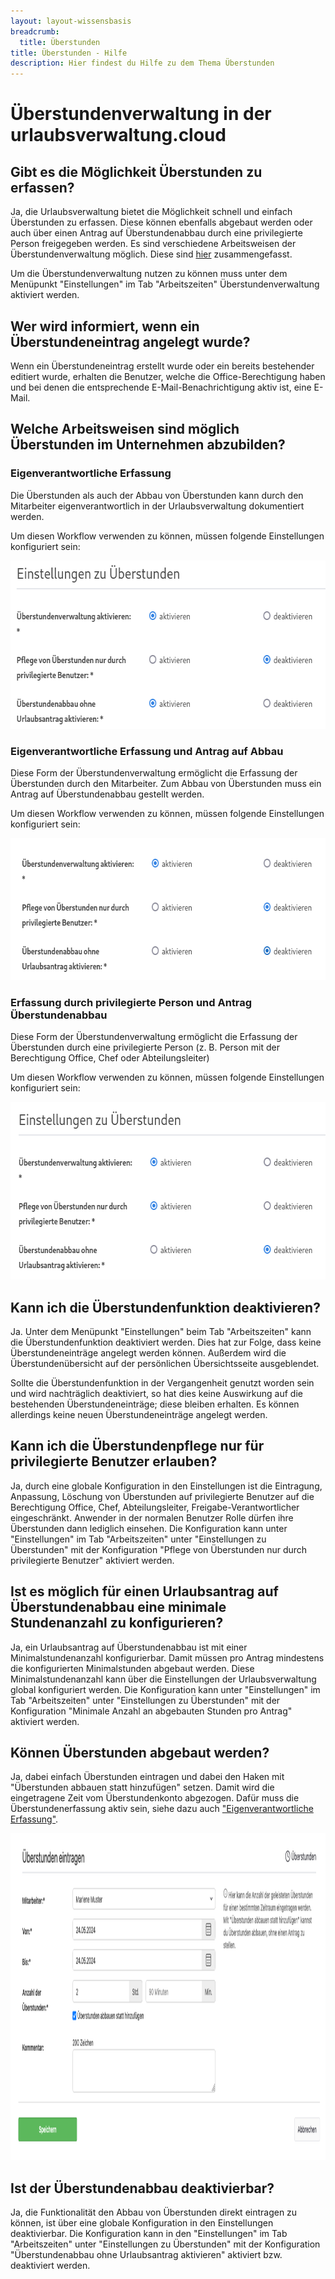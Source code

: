 ```yaml
---
layout: layout-wissensbasis
breadcrumb:
  title: Überstunden
title: Überstunden - Hilfe
description: Hier findest du Hilfe zu dem Thema Überstunden
---
```


# Überstundenverwaltung in der urlaubsverwaltung.cloud

## Gibt es die Möglichkeit Überstunden zu erfassen?

Ja, die Urlaubsverwaltung bietet die Möglichkeit schnell und einfach Überstunden zu erfassen. Diese können ebenfalls abgebaut werden oder auch über einen Antrag auf Überstundenabbau durch eine privilegierte Person freigegeben werden. Es sind verschiedene Arbeitsweisen der Überstundenverwaltung möglich. Diese sind [hier](#welche-arbeitsweisen-sind-moeglich-ueberstunden-im-unternehmen-abzubilden) zusammengefasst.

Um die Überstundenverwaltung nutzen zu können muss unter dem Menüpunkt "Einstellungen" im Tab "Arbeitszeiten" Überstundenverwaltung aktiviert werden.

## Wer wird informiert, wenn ein Überstundeneintrag angelegt wurde?

Wenn ein Überstundeneintrag erstellt wurde oder ein bereits bestehender editiert
wurde, erhalten die Benutzer, welche die Office-Berechtigung haben und bei denen
die entsprechende E-Mail-Benachrichtigung aktiv ist, eine E-Mail.

## Welche Arbeitsweisen sind möglich Überstunden im Unternehmen abzubilden?

### Eigenverantwortliche Erfassung

Die Überstunden als auch der Abbau von Überstunden kann durch den Mitarbeiter eigenverantwortlich in der Urlaubsverwaltung dokumentiert werden.

Um diesen Workflow verwenden zu können, müssen folgende Einstellungen konfiguriert sein:

<p>
  <picture>
    <source srcset="eigenverantwortliche-ueberstunden-erfassung.avif" type="image/avif" />
    <source srcset="eigenverantwortliche-ueberstunden-erfassung.webp" type="image/webp" />
    <img
      src="eigenverantwortliche-ueberstunden-erfassung.png"
      alt="Konfiguration Eigenverantwortliche Überstunden Erfassung "
      decoding="async"
      loading="lazy"
      width="618"
      height="269"
    />
  </picture>
</p>

### Eigenverantwortliche Erfassung und Antrag auf Abbau

Diese Form der Überstundenverwaltung ermöglicht die Erfassung der Überstunden durch den Mitarbeiter. Zum Abbau von Überstunden muss ein Antrag auf Überstundenabbau gestellt werden.

Um diesen Workflow verwenden zu können, müssen folgende Einstellungen konfiguriert sein:

<p>
  <picture>
    <source srcset="ueberstunden-antrag.avif" type="image/avif" />
    <source srcset="ueberstunden-antrag.webp" type="image/webp" />
    <img
      src="ueberstunden-antrag.png"
      alt="Konfiguration Antrag auf Überstundenabbau"
      decoding="async"
      loading="lazy"
      width="631"
      height="227"
    />
  </picture>
</p>

### Erfassung durch privilegierte Person und Antrag Überstundenabbau

Diese Form der Überstundenverwaltung ermöglicht die Erfassung der Überstunden durch eine privilegierte Person (z. B. Person mit der Berechtigung Office, Chef oder Abteilungsleiter)

Um diesen Workflow verwenden zu können, müssen folgende Einstellungen konfiguriert sein:

<p>
  <picture>
    <source srcset="privilegierte-ueberstunden-erfassung.avif" type="image/avif" />
    <source srcset="privilegierte-ueberstunden-erfassung.webp" type="image/webp" />
    <img
      src="privilegierte-ueberstunden-erfassung.png"
      alt="Konfiguration Erfassung der Überstunden durch eine privilegierte Person"
      decoding="async"
      loading="lazy"
      width="622"
      height="284"
    />
  </picture>
</p>

## Kann ich die Überstundenfunktion deaktivieren?

Ja. Unter dem Menüpunkt "Einstellungen" beim Tab "Arbeitszeiten" kann die
Überstundenfunktion deaktiviert werden. Dies hat zur Folge, dass keine
Überstundeneinträge angelegt werden können. Außerdem wird die
Überstundenübersicht auf der persönlichen Übersichtsseite ausgeblendet.

Sollte die Überstundenfunktion in der Vergangenheit genutzt worden sein und wird
nachträglich deaktiviert, so hat dies keine Auswirkung auf die bestehenden
Überstundeneinträge; diese bleiben erhalten. Es können allerdings keine neuen
Überstundeneinträge angelegt werden.

## Kann ich die Überstundenpflege nur für privilegierte Benutzer erlauben?

Ja, durch eine globale Konfiguration in den Einstellungen ist die Eintragung, Anpassung, Löschung von Überstunden auf privilegierte Benutzer auf die Berechtigung Office, Chef, Abteilungsleiter, Freigabe-Verantwortlicher eingeschränkt. Anwender in der normalen Benutzer Rolle dürfen ihre Überstunden dann lediglich einsehen. Die Konfiguration kann unter "Einstellungen" im Tab "Arbeitszeiten" unter "Einstellungen zu Überstunden" mit der Konfiguration "Pflege von Überstunden nur durch privilegierte Benutzer" aktiviert werden.

## Ist es möglich für einen Urlaubsantrag auf Überstundenabbau eine minimale Stundenanzahl zu konfigurieren?

Ja, ein Urlaubsantrag auf Überstundenabbau ist mit einer Minimalstundenanzahl konfigurierbar. Damit müssen pro Antrag mindestens die konfigurierten Minimalstunden abgebaut werden. Diese Minimalstundenanzahl kann über die Einstellungen der Urlaubsverwaltung global konfiguriert werden. Die Konfiguration kann unter "Einstellungen" im Tab "Arbeitszeiten" unter "Einstellungen zu Überstunden" mit der Konfiguration "Minimale Anzahl an abgebauten Stunden pro Antrag" aktiviert werden.

## Können Überstunden abgebaut werden?

Ja, dabei einfach Überstunden eintragen und dabei den Haken mit "Überstunden abbauen statt hinzufügen" setzen. Damit wird die eingetragene Zeit vom Überstundenkonto abgezogen. Dafür muss die Überstundenerfassung aktiv sein, siehe dazu auch ["Eigenverantwortliche Erfassung"](#eigenverantwortliche-erfassung).

<p>
  <picture>
    <source srcset="abbau-ohne-antrag.avif" type="image/avif" />
    <source srcset="abbau-ohne-antrag.webp" type="image/webp" />
    <img
      src="abbau-ohne-antrag.png"
      alt="Abbau von Überstunden erfassen"
      decoding="async"
      loading="lazy"
      width="1203"
      height="523"
    />
  </picture>
</p>

## Ist der Überstundenabbau deaktivierbar?

Ja, die Funktionalität den Abbau von Überstunden direkt eintragen zu können, ist über eine globale Konfiguration in den Einstellungen deaktivierbar. Die Konfiguration kann in den "Einstellungen" im Tab "Arbeitszeiten" unter "Einstellungen zu Überstunden" mit der Konfiguration "Überstundenabbau ohne Urlaubsantrag aktivieren" aktiviert bzw. deaktiviert werden.

